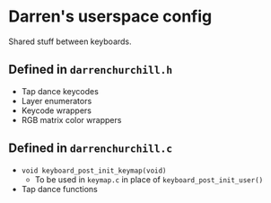 # Darren's userspace config

Shared stuff between keyboards.

## Defined in `darrenchurchill.h`

- Tap dance keycodes
- Layer enumerators
- Keycode wrappers
- RGB matrix color wrappers

## Defined in `darrenchurchill.c`

- `void keyboard_post_init_keymap(void)`
  - To be used in `keymap.c` in place of `keyboard_post_init_user()`
- Tap dance functions
